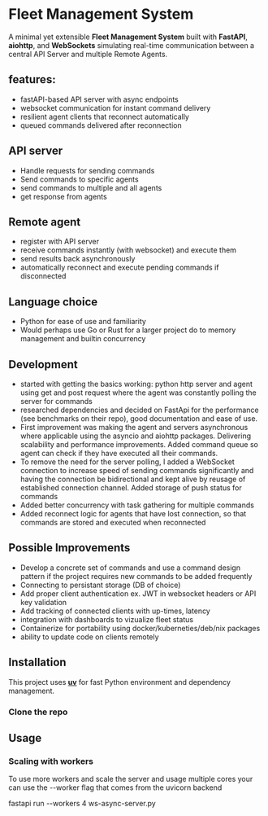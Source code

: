 # Fleet Management System 
A minimal yet extensible **Fleet Management System** built with **FastAPI**, **aiohttp**, and **WebSockets**
simulating real-time communication between a central API Server and multiple Remote Agents.

## features:
- fastAPI-based API server with async endpoints  
- websocket communication for instant command delivery  
- resilient agent clients that reconnect automatically  
- queued commands delivered after reconnection

## API server
- Handle requests for sending commands 
- Send commands to specific agents
- send commands to multiple and all agents
- get response from agents

## Remote agent
- register with API server
- receive commands instantly (with websocket) and execute them
- send results back asynchronously
- automatically reconnect and execute pending commands if disconnected

## Language choice
- Python for ease of use and familiarity
- Would perhaps use Go or Rust for a larger project do to memory management and builtin
concurrency 

## Development
- started with getting the basics working: python http server and agent using get and
post request where the agent was constantly polling the server for commands
- researched dependencies and decided on FastApi for the performance (see benchmarks on their repo), good documentation and ease of use.
- First improvement was making the agent and servers asynchronous where applicable using
the asyncio and aiohttp packages. Delivering scalability and performance improvements.
Added command queue so agent can check if they have executed all their commands.
- To remove the need for the server polling, I added a WebSocket connection to increase
speed of sending commands significantly and having the connection be bidirectional and
kept alive by reusage of established connection channel. Added storage of push status for
commands
- Added better concurrency with task gathering for multiple commands
- Added reconnect logic for agents that have lost connection, so that commands are stored
and executed when reconnected


## Possible Improvements
- Develop a concrete set of commands and use a command design pattern if the project
requires new commands to be added frequently
- Connecting to persistant storage (DB of choice)
- Add proper client authentication ex. JWT in websocket headers or API key validation
- Add tracking of connected clients with up-times, latency
- integration with dashboards to vizualize fleet status
- Containerize for portability using docker/kuberneties/deb/nix packages
- ability to update code on clients remotely


## Installation
This project uses **[uv](https://github.com/astral-sh/uv)** for fast Python environment and dependency management.

### Clone the repo

## Usage
###  Scaling with workers
To use more workers and scale the server and usage multiple cores your can use the
--worker flag that comes from the uvicorn backend

fastapi run --workers 4 ws-async-server.py
